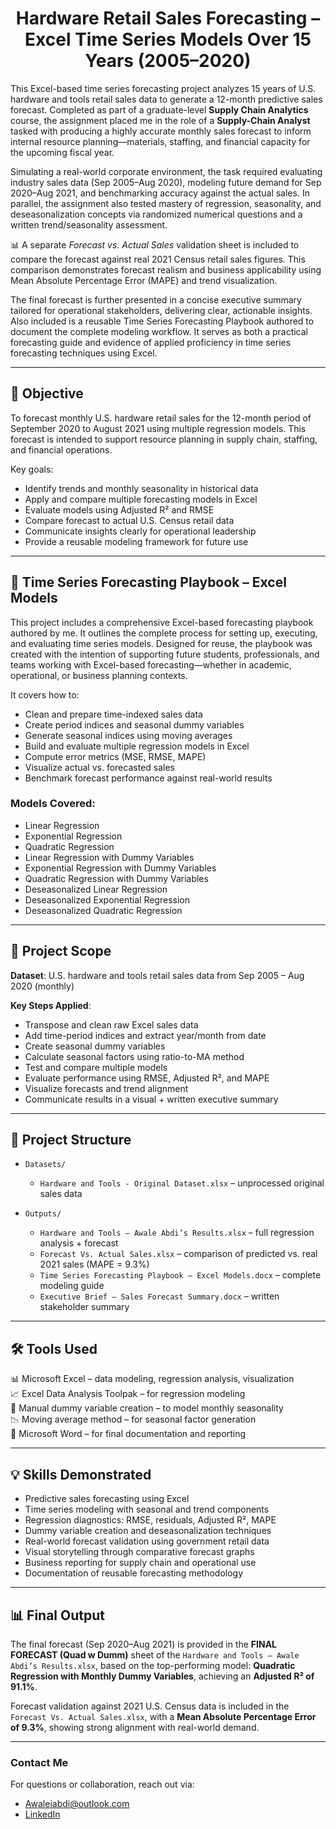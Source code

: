 <h1 align="center">Hardware Retail Sales Forecasting – Excel Time Series Models Over 15 Years (2005–2020)</h1>

This Excel-based time series forecasting project analyzes 15 years of U.S. hardware and tools retail sales data to generate a 12-month predictive sales forecast. Completed as part of a graduate-level **Supply Chain Analytics** course, the assignment placed me in the role of a **Supply-Chain Analyst** tasked with producing a highly accurate monthly sales forecast to inform internal resource planning—materials, staffing, and financial capacity for the upcoming fiscal year.

Simulating a real-world corporate environment, the task required evaluating industry sales data (Sep 2005–Aug 2020), modeling future demand for Sep 2020–Aug 2021, and benchmarking accuracy against the actual sales. In parallel, the assignment also tested mastery of regression, seasonality, and deseasonalization concepts via randomized numerical questions and a written trend/seasonality assessment.

📊 A separate *Forecast vs. Actual Sales* validation sheet is included to compare the forecast against real 2021 Census retail sales figures. This comparison demonstrates forecast realism and business applicability using Mean Absolute Percentage Error (MAPE) and trend visualization.

The final forecast is further presented in a concise executive summary tailored for operational stakeholders, delivering clear, actionable insights. Also included is a reusable Time Series Forecasting Playbook authored to document the complete modeling workflow. It serves as both a practical forecasting guide and evidence of applied proficiency in time series forecasting techniques using Excel.

---

## 🎯 Objective

To forecast monthly U.S. hardware retail sales for the 12-month period of September 2020 to August 2021 using multiple regression models. This forecast is intended to support resource planning in supply chain, staffing, and financial operations.

Key goals:
- Identify trends and monthly seasonality in historical data  
- Apply and compare multiple forecasting models in Excel  
- Evaluate models using Adjusted R² and RMSE  
- Compare forecast to actual U.S. Census retail data  
- Communicate insights clearly for operational leadership  
- Provide a reusable modeling framework for future use  

---

## 📘 Time Series Forecasting Playbook – Excel Models

This project includes a comprehensive Excel-based forecasting playbook authored by me. It outlines the complete process for setting up, executing, and evaluating time series models. Designed for reuse, the playbook was created with the intention of supporting future students, professionals, and teams working with Excel-based forecasting—whether in academic, operational, or business planning contexts.

It covers how to:
- Clean and prepare time-indexed sales data  
- Create period indices and seasonal dummy variables  
- Generate seasonal indices using moving averages  
- Build and evaluate multiple regression models in Excel  
- Compute error metrics (MSE, RMSE, MAPE)  
- Visualize actual vs. forecasted sales  
- Benchmark forecast performance against real-world results  

### Models Covered:
- Linear Regression  
- Exponential Regression  
- Quadratic Regression  
- Linear Regression with Dummy Variables  
- Exponential Regression with Dummy Variables  
- Quadratic Regression with Dummy Variables  
- Deseasonalized Linear Regression  
- Deseasonalized Exponential Regression  
- Deseasonalized Quadratic Regression  

---

## 🧾 Project Scope

**Dataset**: U.S. hardware and tools retail sales data from Sep 2005 – Aug 2020 (monthly)

**Key Steps Applied**:
- Transpose and clean raw Excel sales data  
- Add time-period indices and extract year/month from date  
- Create seasonal dummy variables  
- Calculate seasonal factors using ratio-to-MA method  
- Test and compare multiple models  
- Evaluate performance using RMSE, Adjusted R², and MAPE  
- Visualize forecasts and trend alignment  
- Communicate results in a visual + written executive summary  

---

## 📁 Project Structure

- `Datasets/`  
  - `Hardware and Tools - Original Dataset.xlsx` – unprocessed original sales data  

- `Outputs/`  
  - `Hardware and Tools – Awale Abdi’s Results.xlsx` – full regression analysis + forecast  
  - `Forecast Vs. Actual Sales.xlsx` – comparison of predicted vs. real 2021 sales (MAPE = 9.3%)  
  - `Time Series Forecasting Playbook – Excel Models.docx` – complete modeling guide  
  - `Executive Brief – Sales Forecast Summary.docx` – written stakeholder summary  

---

## 🛠️ Tools Used

📊 Microsoft Excel – data modeling, regression analysis, visualization  
📈 Excel Data Analysis Toolpak – for regression modeling  
🧮 Manual dummy variable creation – to model monthly seasonality  
📉 Moving average method – for seasonal factor generation  
📝 Microsoft Word – for final documentation and reporting  

---

## 💡 Skills Demonstrated

- Predictive sales forecasting using Excel  
- Time series modeling with seasonal and trend components  
- Regression diagnostics: RMSE, residuals, Adjusted R², MAPE  
- Dummy variable creation and deseasonalization techniques  
- Real-world forecast validation using government retail data  
- Visual storytelling through comparative forecast graphs  
- Business reporting for supply chain and operational use  
- Documentation of reusable forecasting methodology  

---

## 📊 Final Output

The final forecast (Sep 2020–Aug 2021) is provided in the **FINAL FORECAST (Quad w Dumm)** sheet of the `Hardware and Tools – Awale Abdi’s Results.xlsx`, based on the top-performing model: **Quadratic Regression with Monthly Dummy Variables**, achieving an **Adjusted R² of 91.1%**.

Forecast validation against 2021 U.S. Census data is included in the `Forecast Vs. Actual Sales.xlsx`, with a **Mean Absolute Percentage Error of 9.3%**, showing strong alignment with real-world demand.

---

### **Contact Me**

For questions or collaboration, reach out via:

- Awaleiabdi@outlook.com  
- [LinkedIn](https://www.linkedin.com/in/awale-abdi/)
